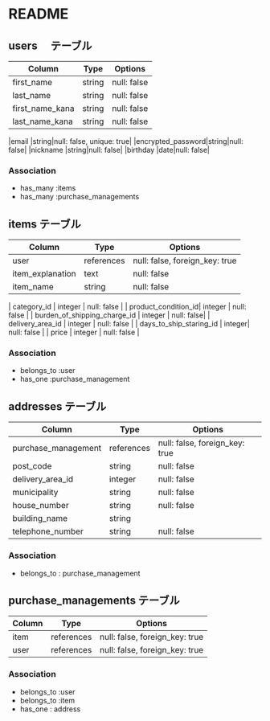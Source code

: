 # README

## users 　テーブル

|Column            |Type   |Options    |
|------------------|-------|-----------|
|first_name              |string|null: false|
|last_name              |string|null: false|
|first_name_kana     |string|null: false|
|last_name_kana |string|null: false|

|email             |string|null: false, unique: true|
|encrypted_password|string|null: false|
|nickname          |string|null: false|
|birthday          |date|null: false|


### Association

 - has_many :items
 - has_many :purchase_managements
 

 ## items テーブル

| Column   | Type      | Options     |
| ---------| --------- | ----------- |
| user             | references | null: false, foreign_key: true  |
| item_explanation       | text      | null: false |
| item_name        | string    | null: false |

| category_id      | integer  | null: false |
| product_condition_id| integer   | null: false |
| burden_of_shipping_charge_id   | integer    | null: false|
| delivery_area_id        | integer | null: false |
| days_to_ship_staring_id | integer| null: false |
| price                | integer | null: false |

### Association

 - belongs_to :user
 - has_one :purchase_management
 

 ## addresses テーブル

| Column   | Type      | Options     |
| ---------| --------- | ----------- |
|purchase_management|references | null: false, foreign_key: true  |
| post_code        | string | null: false |
| delivery_area_id | integer| null: false |
| municipality     | string | null: false |
| house_number     | string | null: false |
| building_name    | string |
| telephone_number | string | null: false |

### Association

- belongs_to  : purchase_management


 ## purchase_managements テーブル

| Column   | Type      | Options     |
| ---------| --------- | ----------- |
| item    | references | null: false, foreign_key: true |
| user    | references | null: false, foreign_key: true |


### Association

 - belongs_to :user
 - belongs_to :item
 - has_one : address

